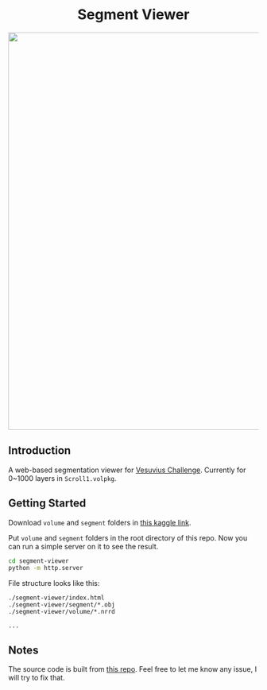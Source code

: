 <h1 align="center">Segment Viewer</h1>

<p align="center">
    <img src="https://github.com/tomhsiao1260/segment-viewer/assets/31985811/7196a132-ae03-4e4d-8eaf-95ad24af7dc9" width="800px"/>
</p>

## Introduction

A web-based segmentation viewer for [Vesuvius Challenge](https://scrollprize.org/). Currently for 0~1000 layers in `Scroll1.volpkg`.

## Getting Started

Download `volume` and `segment` folders in [this kaggle link](https://www.kaggle.com/datasets/yaohsiao123/segment-viewer). 

Put `volume` and `segment` folders in the root directory of this repo. Now you can run a simple server on it to see the result.

```bash
cd segment-viewer
python -m http.server
```

File structure looks like this:

```
./segment-viewer/index.html
./segment-viewer/segment/*.obj
./segment-viewer/volume/*.nrrd

...
```

## Notes

The source code is built from [this repo](https://github.com/tomhsiao1260/volume-viewer). Feel free to let me know any issue, I will try to fix that.


